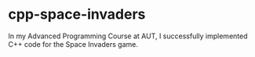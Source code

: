 # cpp-space-invaders
In my Advanced Programming Course at AUT, I successfully implemented C++ code for the Space Invaders game.
